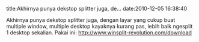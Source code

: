 title:Akhirnya punya dekstop splitter juga, de...
date:2010-12-05 16:38:40

Akhirnya punya dekstop splitter juga, dengan layar yang cukup buat multiple window, multiple desktop kayaknya kurang pas, lebih baik ngesplit 1 desktop sekalian. Pakai ini: http://www.winsplit-revolution.com/download
